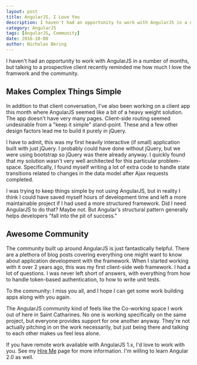 ```yaml
---
layout: post
title: AngularJS, I Love You
description: I haven't had an opportunity to work with AngularJS in a number of months, but talking to a prospective client recently reminded me how much I love the framwork and the community.
category: AngularJS
tags: [AngularJS, Community]
date: 2016-10-08
author: Nicholas Bering
---
```


I haven't had an opportunity to work with AngularJS in a number of months, but talking to a prospective client recently reminded me how much I love the framwork and the community.

## Makes Complex Things Simple

In addition to that client conversation, I've also been working on a client app this month where AngularJS seemed like a bit of a heavy weight solution.
The app doesn't have very many pages. Client-side routing seemed undesirable from a "keep it simple" stand-point. These and a few other design factors
lead me to build it purely in jQuery.

I have to admit, this was my first heavily interactive (if small) application built with just jQuery. I probably could have done without jQuery, but we were using
bootstrap so jQuery was there already anyway. I quickly found that my solution wasn't very well architected for this particular problem-space.
Specifically, I found myself writing a lot of extra code to handle state transitions related to changes in the data model after Ajax requests completed.

I was trying to keep things simple by not using AngularJS, but in reality I think I could have saved myself hours of development time and left a more
maintainable project if I had used a more structured framework. Did I need AngularJS to do that? Maybe not. But Angular's structural pattern generally
helps developers "fall into the pit of success."

## Awesome Community

The community built up around AngularJS is just fantastically helpful. There are a plethora of blog posts covering everything one might want to know about
application development with the framework. When I started working with it over 2 years ago, this was my first client-side web framework. I had a lot of questions.
I was never left short of answers, with everything from how to handle token-based authentication, to how to write unit tests.

To the community: I miss you all, and I hope I can get some work building apps along with you again.

The AngularJS community kind of feels like the Co-working space I work out of here in Saint Catharines. No one is working specifically on the same project,
but everyone provides support for one another anyway. They're not actually pitching in on the work necessarily, but just being there and talking to
each other makes us feel less alone.

If you have remote work available with AngularJS 1.x, I'd love to work with you. See my [Hire Me](/hire/) page for more information. I'm willing to learn
Angular 2.0 as well.
